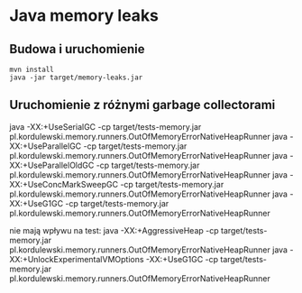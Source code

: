# Java memory leaks


## Budowa i uruchomienie
```
mvn install
java -jar target/memory-leaks.jar
```


## Uruchomienie z różnymi garbage collectorami

java -XX:+UseSerialGC        -cp target/tests-memory.jar pl.kordulewski.memory.runners.OutOfMemoryErrorNativeHeapRunner
java -XX:+UseParallelGC      -cp target/tests-memory.jar pl.kordulewski.memory.runners.OutOfMemoryErrorNativeHeapRunner
java -XX:+UseParallelOldGC   -cp target/tests-memory.jar pl.kordulewski.memory.runners.OutOfMemoryErrorNativeHeapRunner
java -XX:+UseConcMarkSweepGC -cp target/tests-memory.jar pl.kordulewski.memory.runners.OutOfMemoryErrorNativeHeapRunner
java -XX:+UseG1GC            -cp target/tests-memory.jar pl.kordulewski.memory.runners.OutOfMemoryErrorNativeHeapRunner

nie mają wpływu na test:
java -XX:+AggressiveHeap     -cp target/tests-memory.jar pl.kordulewski.memory.runners.OutOfMemoryErrorNativeHeapRunner
java -XX:+UnlockExperimentalVMOptions -XX:+UseG1GC -cp target/tests-memory.jar pl.kordulewski.memory.runners.OutOfMemoryErrorNativeHeapRunner

